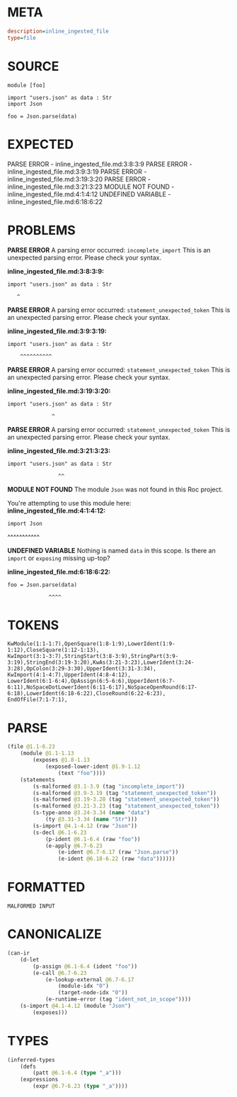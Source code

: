 # META
~~~ini
description=inline_ingested_file
type=file
~~~
# SOURCE
~~~roc
module [foo]

import "users.json" as data : Str
import Json

foo = Json.parse(data)
~~~
# EXPECTED
PARSE ERROR - inline_ingested_file.md:3:8:3:9
PARSE ERROR - inline_ingested_file.md:3:9:3:19
PARSE ERROR - inline_ingested_file.md:3:19:3:20
PARSE ERROR - inline_ingested_file.md:3:21:3:23
MODULE NOT FOUND - inline_ingested_file.md:4:1:4:12
UNDEFINED VARIABLE - inline_ingested_file.md:6:18:6:22
# PROBLEMS
**PARSE ERROR**
A parsing error occurred: `incomplete_import`
This is an unexpected parsing error. Please check your syntax.

**inline_ingested_file.md:3:8:3:9:**
```roc
import "users.json" as data : Str
```
       ^


**PARSE ERROR**
A parsing error occurred: `statement_unexpected_token`
This is an unexpected parsing error. Please check your syntax.

**inline_ingested_file.md:3:9:3:19:**
```roc
import "users.json" as data : Str
```
        ^^^^^^^^^^


**PARSE ERROR**
A parsing error occurred: `statement_unexpected_token`
This is an unexpected parsing error. Please check your syntax.

**inline_ingested_file.md:3:19:3:20:**
```roc
import "users.json" as data : Str
```
                  ^


**PARSE ERROR**
A parsing error occurred: `statement_unexpected_token`
This is an unexpected parsing error. Please check your syntax.

**inline_ingested_file.md:3:21:3:23:**
```roc
import "users.json" as data : Str
```
                    ^^


**MODULE NOT FOUND**
The module `Json` was not found in this Roc project.

You're attempting to use this module here:
**inline_ingested_file.md:4:1:4:12:**
```roc
import Json
```
^^^^^^^^^^^


**UNDEFINED VARIABLE**
Nothing is named `data` in this scope.
Is there an `import` or `exposing` missing up-top?

**inline_ingested_file.md:6:18:6:22:**
```roc
foo = Json.parse(data)
```
                 ^^^^


# TOKENS
~~~zig
KwModule(1:1-1:7),OpenSquare(1:8-1:9),LowerIdent(1:9-1:12),CloseSquare(1:12-1:13),
KwImport(3:1-3:7),StringStart(3:8-3:9),StringPart(3:9-3:19),StringEnd(3:19-3:20),KwAs(3:21-3:23),LowerIdent(3:24-3:28),OpColon(3:29-3:30),UpperIdent(3:31-3:34),
KwImport(4:1-4:7),UpperIdent(4:8-4:12),
LowerIdent(6:1-6:4),OpAssign(6:5-6:6),UpperIdent(6:7-6:11),NoSpaceDotLowerIdent(6:11-6:17),NoSpaceOpenRound(6:17-6:18),LowerIdent(6:18-6:22),CloseRound(6:22-6:23),
EndOfFile(7:1-7:1),
~~~
# PARSE
~~~clojure
(file @1.1-6.23
	(module @1.1-1.13
		(exposes @1.8-1.13
			(exposed-lower-ident @1.9-1.12
				(text "foo"))))
	(statements
		(s-malformed @3.1-3.9 (tag "incomplete_import"))
		(s-malformed @3.9-3.19 (tag "statement_unexpected_token"))
		(s-malformed @3.19-3.20 (tag "statement_unexpected_token"))
		(s-malformed @3.21-3.23 (tag "statement_unexpected_token"))
		(s-type-anno @3.24-3.34 (name "data")
			(ty @3.31-3.34 (name "Str")))
		(s-import @4.1-4.12 (raw "Json"))
		(s-decl @6.1-6.23
			(p-ident @6.1-6.4 (raw "foo"))
			(e-apply @6.7-6.23
				(e-ident @6.7-6.17 (raw "Json.parse"))
				(e-ident @6.18-6.22 (raw "data"))))))
~~~
# FORMATTED
~~~roc
MALFORMED INPUT
~~~
# CANONICALIZE
~~~clojure
(can-ir
	(d-let
		(p-assign @6.1-6.4 (ident "foo"))
		(e-call @6.7-6.23
			(e-lookup-external @6.7-6.17
				(module-idx "0")
				(target-node-idx "0"))
			(e-runtime-error (tag "ident_not_in_scope"))))
	(s-import @4.1-4.12 (module "Json")
		(exposes)))
~~~
# TYPES
~~~clojure
(inferred-types
	(defs
		(patt @6.1-6.4 (type "_a")))
	(expressions
		(expr @6.7-6.23 (type "_a"))))
~~~
